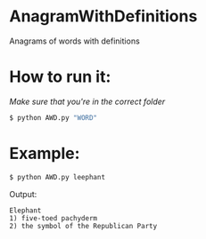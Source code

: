 # AnagramWithDefinitions
Anagrams of words with definitions

# How to run it:
*Make sure that you're in the correct folder*
```bash
$ python AWD.py "WORD"
```
# Example:
```bash
$ python AWD.py leephant
```
Output:
```
Elephant
1) five-toed pachyderm
2) the symbol of the Republican Party
```
